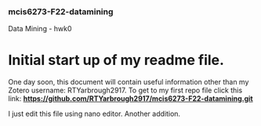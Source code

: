 ### mcis6273-F22-datamining
Data Mining - hwk0
# Initial start up of my readme file.

One day soon, this document will contain useful information other than my Zotero username: RTYarbrough2917.
To get to my first repo file click this link:
**https://github.com/RTYarbrough2917/mcis6273-F22-datamining.git**

I just edit this file using nano editor.
Another addition.
